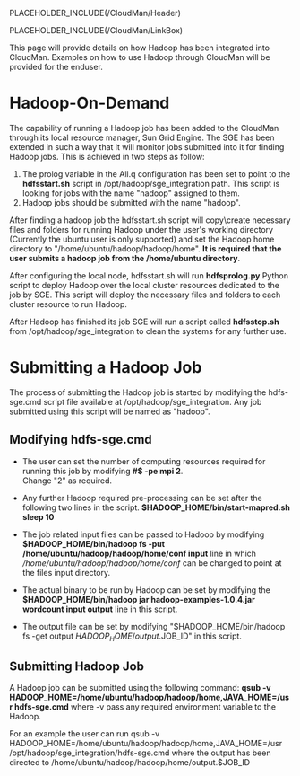 PLACEHOLDER_INCLUDE(/CloudMan/Header)

PLACEHOLDER_INCLUDE(/CloudMan/LinkBox)

This page will provide details on how Hadoop has been integrated into CloudMan. Examples on how to use Hadoop through CloudMan will be provided for the enduser.

# Hadoop-On-Demand

The capability of running a Hadoop job has been added to the CloudMan through its local resource manager, Sun Grid Engine. The SGE has been extended in such a way that it will monitor jobs submitted into it for finding Hadoop jobs. This is achieved in two steps as follow:
1. The prolog variable in the All.q configuration has been set to point to the **hdfsstart.sh** script in /opt/hadoop/sge_integration path. This script is looking for jobs with the name "hadoop" assigned to them. 
2. Hadoop jobs should be submitted with the name "hadoop".

After finding a hadoop job the hdfsstart.sh script will copy\create necessary files and folders for running Hadoop under the user's working directory (Currently the ubuntu user is only supported) and set the Hadoop home directory to "/home/ubuntu/hadoop/hadoop/home". **It is required that the user submits a hadoop job from the /home/ubuntu directory**.

After configuring the local node, hdfsstart.sh will run **hdfsprolog.py** Python script to deploy Hadoop over the local cluster resources dedicated to the job by SGE. This script will deploy the necessary files and folders to each cluster resource to run Hadoop.

After Hadoop has finished its job SGE will run a script called **hdfsstop.sh** from /opt/hadoop/sge_integration to clean the systems for any further use.

# Submitting a Hadoop Job

The process of submitting the Hadoop job is started by modifying the hdfs-sge.cmd script file available at /opt/hadoop/sge_integration. Any job submitted using this script will be named as "hadoop".

## Modifying hdfs-sge.cmd

* The user can set the number of computing resources required for running this job by modifying 
    **#$ -pe mpi 2**.<br />
    Change "2" as required.

* Any further Hadoop required pre-processing can be set after the following two lines in the script. 
    **$HADOOP_HOME/bin/start-mapred.sh**
    **sleep 10**

* The job related input files can be passed to Hadoop by modifying 
    **$HADOOP_HOME/bin/hadoop fs -put /home/ubuntu/hadoop/hadoop/home/conf input** 
    line in which 
      */home/ubuntu/hadoop/hadoop/home/conf* 
    can be changed to point at the files input directory.

* The actual binary to be run by Hadoop can be set by modifying the 
    **$HADOOP_HOME/bin/hadoop jar hadoop-examples-1.0.4.jar  wordcount input output**
    line in this script.

* The output file can be set by modifying 
    "$HADOOP_HOME/bin/hadoop fs -get output $HADOOP_HOME/output.$JOB_ID"
    in this script.

## Submitting Hadoop Job
A Hadoop job can be submitted using the following command:
              **qsub -v HADOOP_HOME=/home/ubuntu/hadoop/hadoop/home,JAVA_HOME=/usr hdfs-sge.cmd**
 where -v pass any required environment variable to the Hadoop.

For an example the user can run 
         qsub -v HADOOP_HOME=/home/ubuntu/hadoop/hadoop/home,JAVA_HOME=/usr /opt/hadoop/sge_integration/hdfs-sge.cmd
where the output has been directed to 
         /home/ubuntu/hadoop/hadoop/home/output.$JOB_ID
